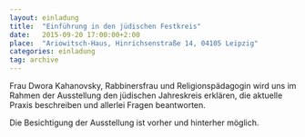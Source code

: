 ```yaml
---
layout: einladung
title:  "Einführung in den jüdischen Festkreis"
date:   2015-09-20 17:00:00+2:00
place:  "Ariowitsch-Haus, Hinrichsenstraße 14, 04105 Leipzig"
categories: einladung
tag: archive
---
```

Frau Dwora Kahanovsky, Rabbinersfrau und Religionspädagogin wird uns im Rahmen der Ausstellung den jüdischen Jahreskreis erklären, die aktuelle Praxis beschreiben und allerlei Fragen beantworten.

Die Besichtigung der Ausstellung ist vorher und hinterher möglich.
